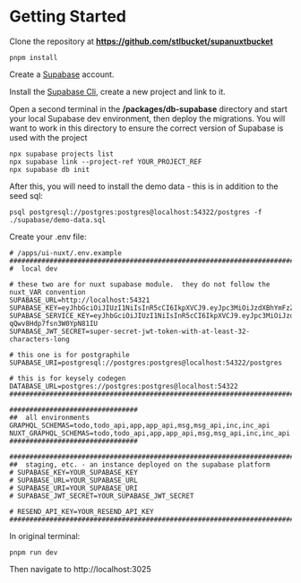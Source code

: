 # Getting Started
Clone the repository at **https://github.com/stlbucket/supanuxtbucket**
```
pnpm install
```

Create a [Supabase](https://www.supabase.com) account.

Install the [Supabase Cli](https://supabase.com/docs/guides/cli), create a new project and link to it.

Open a second terminal in the **/packages/db-supabase** directory and start your local Supabase dev environment, then deploy the migrations.  You will want to work in this directory to ensure the correct version of Supabase is used with the project
```
npx supabase projects list
npx supabase link --project-ref YOUR_PROJECT_REF
npx supabase db init
```
After this, you will need to install the demo data - this is in addition to the seed sql:
```
psql postgresql://postgres:postgres@localhost:54322/postgres -f ./supabase/demo-data.sql
```
Create your .env file:
```
# /apps/ui-nuxt/.env.example
################################################################################################
#  local dev

# these two are for nuxt supabase module.  they do not follow the nuxt_VAR convention
SUPABASE_URL=http://localhost:54321
SUPABASE_KEY=eyJhbGciOiJIUzI1NiIsInR5cCI6IkpXVCJ9.eyJpc3MiOiJzdXBhYmFzZS1kZW1vIiwicm9sZSI6ImFub24iLCJleHAiOjE5ODM4MTI5OTZ9.CRXP1A7WOeoJeXxjNni43kdQwgnWNReilDMblYTn_I0
SUPABASE_SERVICE_KEY=eyJhbGciOiJIUzI1NiIsInR5cCI6IkpXVCJ9.eyJpc3MiOiJzdXBhYmFzZS1kZW1vIiwicm9sZSI6InNlcnZpY2Vfcm9sZSIsImV4cCI6MTk4MzgxMjk5Nn0.EGIM96RAZx35lJzdJsyH-qQwv8Hdp7fsn3W0YpN81IU
SUPABASE_JWT_SECRET=super-secret-jwt-token-with-at-least-32-characters-long

# this one is for postgraphile
SUPABASE_URI=postgresql://postgres:postgres@localhost:54322/postgres

# this is for keysely codegen
DATABASE_URL=postgres://postgres:postgres@localhost:54322
################################################################################################

################################
##  all environments
GRAPHQL_SCHEMAS=todo,todo_api,app,app_api,msg,msg_api,inc,inc_api
NUXT_GRAPHQL_SCHEMAS=todo,todo_api,app,app_api,msg,msg_api,inc,inc_api
################################

################################################################################################
##  staging, etc. - an instance deployed on the supabase platform
# SUPABASE_KEY=YOUR_SUPABASE_KEY
# SUPABASE_URL=YOUR_SUPABASE_URL
# SUPABASE_URI=YOUR_SUPABASE_URI
# SUPABASE_JWT_SECRET=YOUR_SUPABASE_JWT_SECRET

# RESEND_API_KEY=YOUR_RESEND_API_KEY
################################################################################################
```
In original terminal:
```
pnpm run dev
```
Then navigate to http://localhost:3025